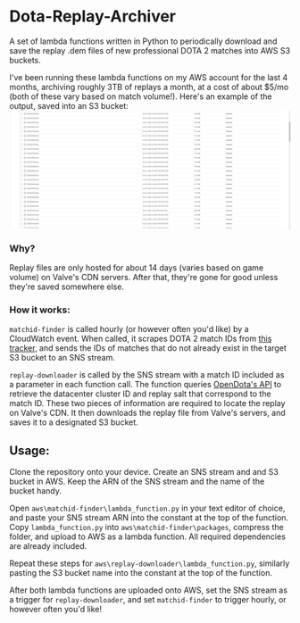 # Dota-Replay-Archiver
A set of lambda functions written in Python to periodically download and save the replay .dem files of new professional DOTA 2 matches into AWS S3 buckets. 

I've been running these lambda functions on my AWS account for the last 4 months, archiving roughly 3TB of replays a month, at a cost of about $5/mo (both of these vary based on match volume!). Here's an example of the output, saved into an S3 bucket:
![Resulting .dem files](dem_files.png)

### Why?
Replay files are only hosted for about 14 days (varies based on game volume) on Valve's CDN servers. After that, they're gone for good unless they're saved somewhere else.

### How it works:
`matchid-finder` is called hourly (or however often you'd like) by a CloudWatch event. When called, it scrapes DOTA 2 match IDs from [this tracker](http://www.dota2protracker.com/), and sends the IDs of matches that do not already exist in the target S3 bucket to an SNS stream.

`replay-downloader` is called by the SNS stream with a match ID included as a parameter in each function call. The function queries [OpenDota's API](https://docs.opendota.com/) to retrieve the datacenter cluster ID and replay salt that correspond to the match ID. These two pieces of information are required to locate the replay on Valve's CDN. It then downloads the replay file from Valve's servers, and saves it to a designated S3 bucket.

## Usage:
Clone the repository onto your device. Create an SNS stream and and S3 bucket in AWS. Keep the ARN of the SNS stream and the name of the bucket handy.

Open `aws\matchid-finder\lambda_function.py` in your text editor of choice, and paste your SNS stream ARN into the constant at the top of the function. Copy `lambda_function.py` into `aws\matchid-finder\packages`, compress the folder, and upload to AWS as a lambda function. All required dependencies are already included.

Repeat these steps for `aws\replay-downloader\lambda_function.py`, similarly pasting the S3 bucket name into the constant at the top of the function.

After both lambda functions are uploaded onto AWS, set the SNS stream as a trigger for `replay-downloader`, and set `matchid-finder` to trigger hourly, or however often you'd like!
